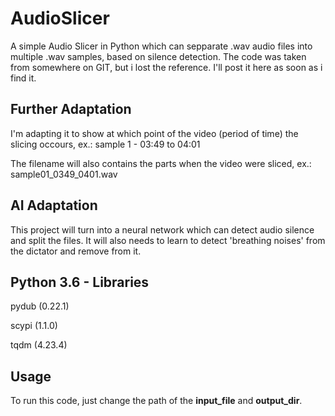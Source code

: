 # AudioSlicer

A simple Audio Slicer in Python which can sepparate .wav audio files into multiple .wav samples, based on silence detection.
The code was taken from somewhere on GIT, but i lost the reference. I'll post it here as soon as i find it.


<h2> Further Adaptation </h2>
I'm adapting it to show at which point of the video (period of time) the slicing occours, ex.: sample 1 - 03:49 to 04:01

The filename will also contains the parts when the video were sliced, ex.: sample01_0349_0401.wav


<h2> AI Adaptation </h2>
This project will turn into a neural network which can detect audio silence and split the files.
It will also needs to learn to detect 'breathing noises' from the dictator and remove from it.



<h2> Python 3.6 - Libraries </h2>

pydub (0.22.1)

scypi (1.1.0)

tqdm (4.23.4)


<h2> Usage </h2>
To run this code, just change the path of the <b>input_file</b> and <b>output_dir</b>.
 
